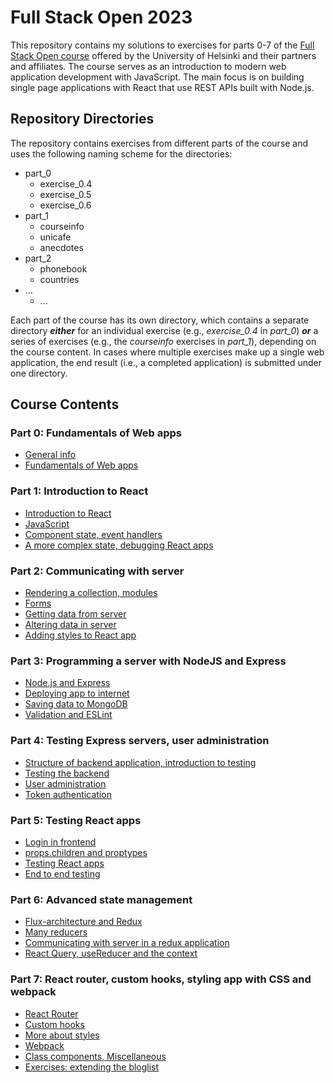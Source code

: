 # Full Stack Open 2023

This repository contains my solutions to exercises for parts 0-7 of the [Full Stack Open course](https://fullstackopen.com/en) offered by the University of Helsinki and their partners and affiliates. The course serves as an introduction to modern web application development with JavaScript. The main focus is on building single page applications with React that use REST APIs built with Node.js.

## Repository Directories

The repository contains exercises from different parts of the course and uses the following naming scheme for the directories:

-   part_0
    -   exercise_0.4
    -   exercise_0.5
    -   exercise_0.6
-   part_1
    -   courseinfo
    -   unicafe
    -   anecdotes
-   part_2
    -   phonebook
    -   countries
-   ...
    -   ...

Each part of the course has its own directory, which contains a separate directory **_either_** for an individual exercise (e.g., _exercise_0.4_ in _part_0_) **_or_** a series of exercises (e.g., the _courseinfo_ exercises in _part_1_), depending on the course content. In cases where multiple exercises make up a single web application, the end result (i.e., a completed application) is submitted under one directory.

## Course Contents

### Part 0: Fundamentals of Web apps
- [General info](https://fullstackopen.com/en/part0/general_info)
- [Fundamentals of Web apps](https://fullstackopen.com/en/part0/fundamentals_of_web_apps)

### Part 1: Introduction to React
- [Introduction to React](https://fullstackopen.com/en/part1/introduction_to_react)
- [JavaScript](https://fullstackopen.com/en/part1/java_script)
- [Component state, event handlers](https://fullstackopen.com/en/part1/component_state_event_handlers)
- [A more complex state, debugging React apps](https://fullstackopen.com/en/part1/a_more_complex_state_debugging_react_apps)

### Part 2: Communicating with server
- [Rendering a collection, modules](https://fullstackopen.com/en/part2/rendering_a_collection_modules)
- [Forms](https://fullstackopen.com/en/part2/forms)
- [Getting data from server](https://fullstackopen.com/en/part2/getting_data_from_server)
- [Altering data in server](https://fullstackopen.com/en/part2/altering_data_in_server)
- [Adding styles to React app](https://fullstackopen.com/en/part2/adding_styles_to_react_app)

### Part 3: Programming a server with NodeJS and Express
- [Node.js and Express](https://fullstackopen.com/en/part3/node_js_and_express)
- [Deploying app to internet](https://fullstackopen.com/en/part3/deploying_app_to_internet)
- [Saving data to MongoDB](https://fullstackopen.com/en/part3/saving_data_to_mongo_db)
- [Validation and ESLint](https://fullstackopen.com/en/part3/validation_and_es_lint)

### Part 4: Testing Express servers, user administration
- [Structure of backend application, introduction to testing](https://fullstackopen.com/en/part4/structure_of_backend_application_introduction_to_testing)
- [Testing the backend](https://fullstackopen.com/en/part4/testing_the_backend)
- [User administration](https://fullstackopen.com/en/part4/user_administration)
- [Token authentication](https://fullstackopen.com/en/part4/token_authentication)

### Part 5: Testing React apps
- [Login in frontend](https://fullstackopen.com/en/part5/login_in_frontend)
- [props.children and proptypes](https://fullstackopen.com/en/part5/props_children_and_proptypes)
- [Testing React apps](https://fullstackopen.com/en/part5/testing_react_apps)
- [End to end testing](https://fullstackopen.com/en/part5/end_to_end_testing)

### Part 6: Advanced state management
- [Flux-architecture and Redux](https://fullstackopen.com/en/part6/flux_architecture_and_redux)
- [Many reducers](https://fullstackopen.com/en/part6/many_reducers)
- [Communicating with server in a redux application](https://fullstackopen.com/en/part6/communicating_with_server_in_a_redux_application)
- [React Query, useReducer and the context](https://fullstackopen.com/en/part6/react_query_use_reducer_and_the_context)

### Part 7: React router, custom hooks, styling app with CSS and webpack
- [React Router](https://fullstackopen.com/en/part7/react_router)
- [Custom hooks](https://fullstackopen.com/en/part7/custom_hooks)
- [More about styles](https://fullstackopen.com/en/part7/more_about_styles)
- [Webpack](https://fullstackopen.com/en/part7/webpack)
- [Class components, Miscellaneous](https://fullstackopen.com/en/part7/class_components_miscellaneous)
- [Exercises: extending the bloglist](https://fullstackopen.com/en/part7/exercises_extending_the_bloglist)
